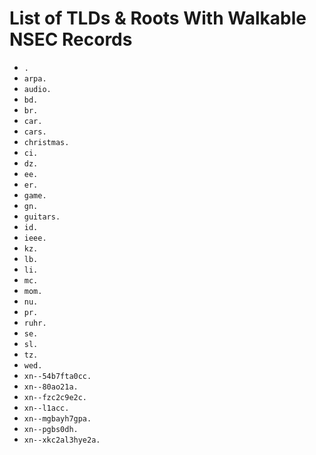 # List of TLDs & Roots With Walkable NSEC Records

* `.`
* `arpa.`
* `audio.`
* `bd.`
* `br.`
* `car.`
* `cars.`
* `christmas.`
* `ci.`
* `dz.`
* `ee.`
* `er.`
* `game.`
* `gn.`
* `guitars.`
* `id.`
* `ieee.`
* `kz.`
* `lb.`
* `li.`
* `mc.`
* `mom.`
* `nu.`
* `pr.`
* `ruhr.`
* `se.`
* `sl.`
* `tz.`
* `wed.`
* `xn--54b7fta0cc.`
* `xn--80ao21a.`
* `xn--fzc2c9e2c.`
* `xn--l1acc.`
* `xn--mgbayh7gpa.`
* `xn--pgbs0dh.`
* `xn--xkc2al3hye2a.`
